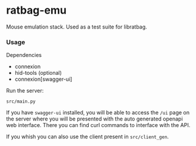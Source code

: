 # ratbag-emu

Mouse emulation stack. Used as a test suite for libratbag.

### Usage

Dependencies
  - connexion
  - hid-tools
  (optional)
  - connexion[swagger-ui]

Run the server:
```
src/main.py
```

If you have `swagger-ui` installed, you will be able to access the `/ui` page on the server where you will be presented with the auto generated openapi web interface. There you can find curl commands to interface with the API.

If you whish you can also use the client present in `src/client_gen`.
